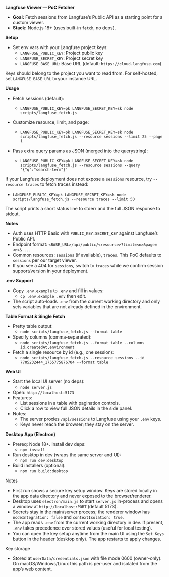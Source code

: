**Langfuse Viewer — PoC Fetcher**

- **Goal:** Fetch sessions from Langfuse’s Public API as a starting point for a custom viewer.
- **Stack:** Node.js 18+ (uses built-in `fetch`, no deps).

**Setup**

- Set env vars with your Langfuse project keys:
  - `LANGFUSE_PUBLIC_KEY`: Project public key
  - `LANGFUSE_SECRET_KEY`: Project secret key
  - `LANGFUSE_BASE_URL`: Base URL (default: `https://cloud.langfuse.com`)

Keys should belong to the project you want to read from. For self-hosted, set `LANGFUSE_BASE_URL` to your instance URL.

**Usage**

- Fetch sessions (default):
  - `LANGFUSE_PUBLIC_KEY=pk LANGFUSE_SECRET_KEY=sk node scripts/langfuse_fetch.js`

- Customize resource, limit, and page:
  - `LANGFUSE_PUBLIC_KEY=pk LANGFUSE_SECRET_KEY=sk node scripts/langfuse_fetch.js --resource sessions --limit 25 --page 1`

- Pass extra query params as JSON (merged into the querystring):
  - `LANGFUSE_PUBLIC_KEY=pk LANGFUSE_SECRET_KEY=sk node scripts/langfuse_fetch.js --resource sessions --query '{"q":"search-term"}'`

If your Langfuse deployment does not expose a `sessions` resource, try `--resource traces` to fetch traces instead:

- `LANGFUSE_PUBLIC_KEY=pk LANGFUSE_SECRET_KEY=sk node scripts/langfuse_fetch.js --resource traces --limit 50`

The script prints a short status line to stderr and the full JSON response to stdout.

**Notes**

- Auth uses HTTP Basic with `PUBLIC_KEY:SECRET_KEY` against Langfuse’s Public API.
- Endpoint format: `<BASE_URL>/api/public/<resource>?limit=<n>&page=<n>&...`.
- Common resources: `sessions` (if available), `traces`. This PoC defaults to `sessions` per our target viewer.
- If you see a 404 for `sessions`, switch to `traces` while we confirm session support/version in your deployment.

**.env Support**

- Copy `.env.example` to `.env` and fill in values:
  - `cp .env.example .env` then edit.
- The script auto-loads `.env` from the current working directory and only sets variables that are not already defined in the environment.

**Table Format & Single Fetch**

- Pretty table output:
  - `node scripts/langfuse_fetch.js --format table`
- Specify columns (comma-separated):
  - `node scripts/langfuse_fetch.js --format table --columns id,createdAt,environment`
- Fetch a single resource by id (e.g., one session):
  - `node scripts/langfuse_fetch.js --resource sessions --id 7705232444_1755775876704 --format table`

**Web UI**

- Start the local UI server (no deps):
  - `node server.js`
- Open: `http://localhost:5173`
- Features:
  - List sessions in a table with pagination controls.
  - Click a row to view full JSON details in the side panel.
- Notes:
  - The server proxies `/api/sessions` to Langfuse using your `.env` keys.
  - Keys never reach the browser; they stay on the server.

**Desktop App (Electron)**

- Prereq: Node 18+. Install dev deps:
  - `npm install`
- Run desktop in dev (wraps the same server and UI):
  - `npm run dev:desktop`
- Build installers (optional):
  - `npm run build:desktop`

Notes
- First run shows a secure key setup window. Keys are stored locally in the app data directory and never exposed to the browser/renderer.
- Desktop uses `electron/main.js` to start `server.js` in-process and opens a window at `http://localhost:PORT` (default 5173).
- Secrets stay in the main/server process; the renderer window has `nodeIntegration: false` and `contextIsolation: true`.
- The app reads `.env` from the current working directory in dev. If present, `.env` takes precedence over stored values (useful for local testing).
- You can open the key setup anytime from the main UI using the `Set Keys` button in the header (desktop only). The app restarts to apply changes.

Key storage
- Stored at `userData/credentials.json` with file mode 0600 (owner-only). On macOS/Windows/Linux this path is per-user and isolated from the app’s web content.
